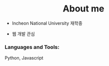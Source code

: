 <h1 align="center">About me</h1>

- Incheon National University 재학중

- 웹 개발 관심

### Languages and Tools:

<p align="left">Python, Javascript</p>
